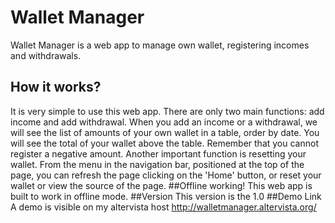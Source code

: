 # Wallet Manager
Wallet Manager is a web app to manage own wallet, registering incomes and withdrawals.
## How it works?
It is very simple to use this web app. There are only two main functions: add income and add withdrawal.
When you add an income or a withdrawal, we will see the list of amounts of your own wallet in a table, order by date.
You will see the total of your wallet above the table.
Remember that you cannot register a negative amount.
Another important function is resetting your wallet.
From the menu in the navigation bar, positioned at the top of the page, you can refresh the page clicking on the 'Home' button, or reset your wallet or view the source of the page.
##Offline working!
This web app is built to work in offline mode.
##Version
This version is the 1.0
##Demo Link
A demo is visible on my altervista host http://walletmanager.altervista.org/
